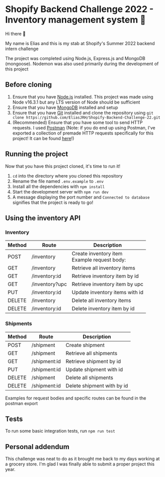 # Shopify Backend Challenge 2022 - Inventory management system 🛒

Hi there 👋

My name is Elias and this is my stab at Shopify's Summer 2022 backend intern challenge

The project was completed using Node.js, Express.js and MongoDB (mongoose). Nodemon was also used primarily during the development of this project

## Before cloning

1. Ensure that you have [Node.js](https://nodejs.org/en/download/) installed. This project was made using Node v16.3.1 but any LTS version of Node should be sufficient
2. Ensure that you have [MongoDB](https://www.mongodb.com/) installed and setup
3. Ensure that you have [Git](https://git-scm.com/) installed and clone the repository using `git clone https://github.com/EliasJRH/Shopify-Backend-Challenge-22.git`
4. (Recommended) Ensure that you have some tool to send HTTP requests. I used [Postman](https://www.postman.com/) (Note: if you do end up using Postman, I've exported a collection of premade HTTP requests specifically for this project! It can be found [here](https://github.com/EliasJRH/Shopify-Backend-Challenge-22/blob/main/Shopify%20backend%20challenge%202022.postman_collection.json)!) 

## Running the project

Now that you have this project cloned, it's time to run it!

1. `cd` into the directory where you cloned this repository
2. Rename the file named `.env.example` to `.env`
3. Install all the dependencies with `npm install`
4. Start the development server with `npm run dev`
5. A message displaying the port number and `Connected to database` signifies that the project is ready to go!

## Using the inventory API

### Inventory

| Method | Route          | Description                                             |
| ------ | -------------- | ------------------------------------------------------- |
| POST   | /inventory     | Create inventory item <br/> Example request body: <br/> |
| GET    | /inventory     | Retrieve all inventory items                            |
| GET    | /inventory:id  | Retrieve inventory item by id                           |
| GET    | /inventory?upc | Retrieve inventory item by upc                          |
| PUT    | /inventory:id  | Update inventory items with id <id>                     |
| DELETE | /inventory     | Delete all inventory items                              |
| DELETE | /inventory:id  | Delete inventory item by id                             |

### Shipments

| Method | Route        | Description                  |
| ------ | ------------ | ---------------------------- |
| POST   | /shipment    | Create shipment              |
| GET    | /shipment    | Retrieve all shipments       |
| GET    | /shipment:id | Retrieve shipment by id      |
| PUT    | /shipment:id | Update shipment with id <id> |
| DELETE | /shipment    | Delete all shipments         |
| DELETE | /shipment:id | Delete shipment with by id   |

Examples for request bodies and specific routes can be found in the postman export

## Tests
To run some basic integration tests, run `npm run test` 
  
## Personal addendum

This challenge was neat to do as it brought me back to my days working at a grocery store. I'm glad I was finally able to submit a proper project this year.

